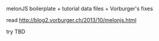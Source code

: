 melonJS boilerplate + tutorial data files + Vorburger's fixes

read http://blog2.vorburger.ch/2013/10/melonjs.html

try TBD

